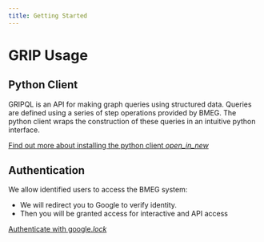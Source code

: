 ```yaml
---
title: Getting Started
---
```


# GRIP Usage


## Python Client

GRIPQL is an API for making graph queries using structured data. Queries are defined using a series of step operations provided by BMEG. The python client wraps the construction of these queries in an intuitive python interface.

<a href="https://bmeg.github.io/grip/" target="_blank" >Find out more about installing the python client <i class="material-icons">open_in_new</i></a>


## Authentication

We allow identified users to access the BMEG system:

* We will redirect you to Google to verify identity.  
* Then you will be granted access for interactive and API access

<a href="/analyze/access" >Authenticate with google.<i class="material-icons">lock</i></a>
